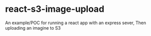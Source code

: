 # react-s3-image-upload
An example/POC for running a react app with an express sever, Then uploading an imagine to S3

